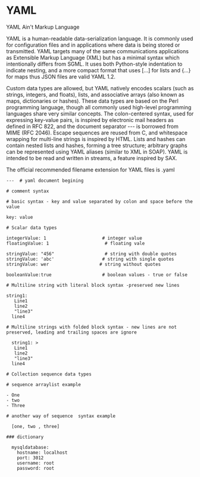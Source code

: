 # YAML

YAML Ain't Markup Language

YAML is a human-readable data-serialization language. It is commonly
used for configuration files and in applications where data is being
stored or transmitted. YAML targets many of the same communications
applications as Extensible Markup Language (XML) but has a minimal
syntax which intentionally differs from SGML. It uses both Python-style
indentation to indicate nesting, and a more compact format that uses
\[...\] for lists and {...} for maps thus JSON files are valid YAML 1.2.

Custom data types are allowed, but YAML natively encodes scalars (such
as strings, integers, and floats), lists, and associative arrays (also
known as maps, dictionaries or hashes). These data types are based on
the Perl programming language, though all commonly used high-level
programming languages share very similar concepts. The colon-centered
syntax, used for expressing key-value pairs, is inspired by electronic
mail headers as defined in RFC 822, and the document separator --- is
borrowed from MIME (RFC 2046). Escape sequences are reused from C, and
whitespace wrapping for multi-line strings is inspired by HTML. Lists
and hashes can contain nested lists and hashes, forming a tree
structure; arbitrary graphs can be represented using YAML aliases
(similar to XML in SOAP). YAML is intended to be read and written in
streams, a feature inspired by SAX.

The official recommended filename extension for YAML files is .yaml

``` {.yaml}
---  # yaml document begining

# comment syntax

# basic syntax - key and value separated by colon and space before the value

key: value

# Scalar data types

integerValue: 1                     # integer value
floatingValue: 1                     # floating vale

stringValue: "456"                   # string with double quotes
stringValue: 'abc'                  # string with single quotes
stringValue: wer                   # string without quotes

booleanValue:true                   # boolean values - true or false

# Multiline string with literal block syntax -preserved new lines

string1:
   Line1
   line2
   "line3"
  line4

# Multiline strings with folded block syntax - new lines are not preserved, leading and trailing spaces are ignore

  string1: >
   Line1
   line2
   "line3"
  line4

# Collection sequence data types

# sequence arraylist example

- One
- two
- Three

# another way of sequence  syntax example

  [one, two , three]

### dictionary

  mysqldatabase:
    hostname: localhost
    port: 3012
    username: root
    password: root
```
